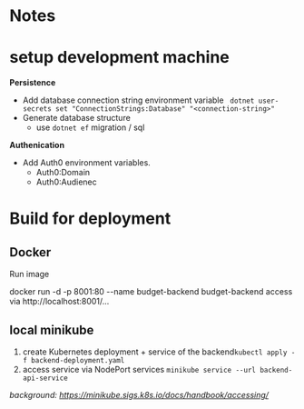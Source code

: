 # Notes

# setup development machine

**Persistence**

- Add database connection string environment variable
  ` dotnet user-secrets set "ConnectionStrings:Database" "<connection-string>"`
- Generate database structure
    - use `dotnet ef` migration / sql

**Authenication**

- Add Auth0 environment variables.
  - Auth0:Domain
  - Auth0:Audienec

# Build for deployment

## Docker

Run image

docker run -d -p 8001:80 --name budget-backend budget-backend access via http://localhost:8001/...

## local minikube

1. create Kubernetes deployment + service of the backend`kubectl apply -f backend-deployment.yaml`
2. access service via NodePort services `minikube service --url backend-api-service`

*background: https://minikube.sigs.k8s.io/docs/handbook/accessing/*


